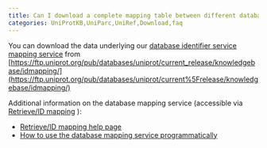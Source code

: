 ```yaml
---
title: Can I download a complete mapping table between different databases?
categories: UniProtKB,UniParc,UniRef,Download,faq
---
```


You can download the data underlying our [database identifier service mapping service](http://www.uniprot.org/uploadlists) from [https://ftp.uniprot.org/pub/databases/uniprot/current_release/knowledgebase/idmapping/](https://ftp.uniprot.org/pub/databases/uniprot/current%5Frelease/knowledgebase/idmapping/)

Additional information on the database mapping service (accessible via [Retrieve/ID mapping](http://www.uniprot.org/uploadlists) ):

-   [Retrieve/ID mapping help page](http://www.uniprot.org/help/uploadlists)
-   [How to use the database mapping service programmatically](http://www.uniprot.org/help/api%5Fidmapping)

